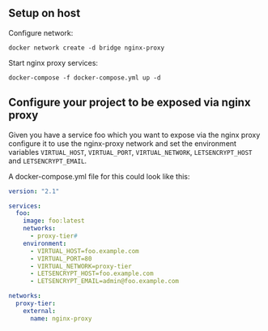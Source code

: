 ## Setup on host

Configure network:

    docker network create -d bridge nginx-proxy

Start nginx proxy services:

    docker-compose -f docker-compose.yml up -d


## Configure your project to be exposed via nginx proxy

Given you have a service foo which you want to expose via the nginx proxy
configure it to use the nginx-proxy network and set the environment variables
`VIRTUAL_HOST`, `VIRTUAL_PORT`, `VIRTUAL_NETWORK`, `LETSENCRYPT_HOST` and
`LETSENCRYPT_EMAIL`.

A docker-compose.yml file for this could look like this:

```yml
version: "2.1"

services:
  foo:
    image: foo:latest
    networks:
      - proxy-tier#
    environment:
      - VIRTUAL_HOST=foo.example.com
      - VIRTUAL_PORT=80
      - VIRTUAL_NETWORK=proxy-tier
      - LETSENCRYPT_HOST=foo.example.com
      - LETSENCRYPT_EMAIL=admin@foo.example.com

networks:
  proxy-tier:
    external:
      name: nginx-proxy
```
